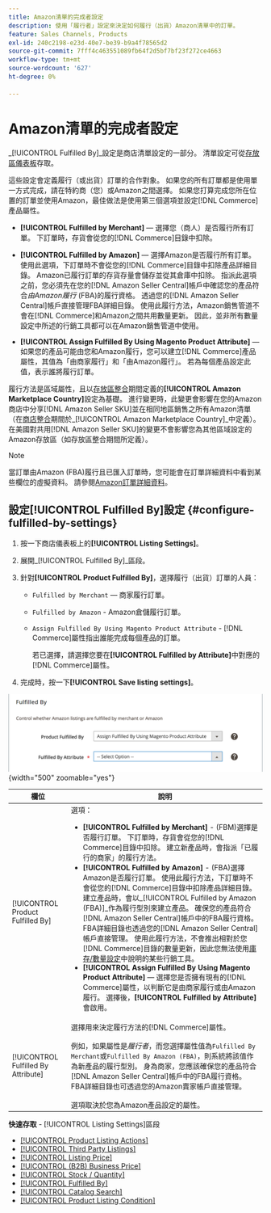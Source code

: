 ```yaml
---
title: Amazon清單的完成者設定
description: 使用「履行者」設定來決定如何履行（出貨）Amazon清單中的訂單。
feature: Sales Channels, Products
exl-id: 240c2198-e23d-40e7-be39-b9a4f78565d2
source-git-commit: 7fff4c463551089fb64f2d5bf7bf23f272ce4663
workflow-type: tm+mt
source-wordcount: '627'
ht-degree: 0%

---
```


# Amazon清單的完成者設定

_[!UICONTROL Fulfilled By]_設定是商店清單設定的一部分。 清單設定可從[存放區儀表板](./amazon-store-dashboard.md)存取。

這些設定會定義履行（或出貨）訂單的合作對象。 如果您的所有訂單都是使用單一方式完成，請在特約商（您）或Amazon之間選擇。 如果您打算完成您所在位置的訂單並使用Amazon，最佳做法是使用第三個選項並設定[!DNL Commerce]產品屬性。

- **[!UICONTROL Fulfilled by Merchant]** — 選擇您（商人）是否履行所有訂單。 下訂單時，存貨會從您的[!DNL Commerce]目錄中扣除。

- **[!UICONTROL Fulfilled by Amazon]** — 選擇Amazon是否履行所有訂單。 使用此選項，下訂單時不會從您的[!DNL Commerce]目錄中扣除產品詳細目錄。 Amazon已履行訂單的存貨存量會儲存並從其倉庫中扣除。 指派此選項之前，您必須先在您的[!DNL Amazon Seller Central]帳戶中確認您的產品符合&#x200B;_由Amazon履行_ (FBA)的履行資格。 透過您的[!DNL Amazon Seller Central]帳戶直接管理FBA詳細目錄。 使用此履行方法，Amazon銷售管道不會在[!DNL Commerce]和Amazon之間共用數量更新。 因此，並非所有數量設定中所述的行銷工具都可以在Amazon銷售管道中使用。

- **[!UICONTROL Assign Fulfilled By Using Magento Product Attribute]** — 如果您的產品可能由您和Amazon履行，您可以建立[!DNL Commerce]產品屬性，其值為「由商家履行」和「由Amazon履行」。 若為每個產品設定此值，表示誰將履行訂單。

履行方法是區域屬性，且以[存放區整合](./store-integration.md)期間定義的&#x200B;**[!UICONTROL Amazon Marketplace Country]**&#x200B;設定為基礎。 進行變更時，此變更會影響在您的Amazon商店中分享[!DNL Amazon Seller SKU]並在相同地區銷售之所有Amazon清單（在[商店整合](./store-integration.md)期間於&#x200B;_[!UICONTROL Amazon Marketplace Country]_中定義）。 在美國對共用[!DNL Amazon Seller SKU]的變更不會影響您為其他區域設定的Amazon存放區（如存放區整合期間所定義）。

>[!NOTE]
>
>當訂單由Amazon (FBA)履行且已匯入訂單時，您可能會在訂單詳細資料中看到某些欄位的虛擬資料。 請參閱[Amazon訂單詳細資料](./amazon-order-details.md)。

## 設定[!UICONTROL Fulfilled By]設定 {#configure-fulfilled-by-settings}

1. 按一下商店儀表板上的&#x200B;**[!UICONTROL Listing Settings]**。

1. 展開&#x200B;_[!UICONTROL Fulfilled By]_區段。

1. 針對&#x200B;**[!UICONTROL Product Fulfilled By]**，選擇履行（出貨）訂單的人員：

   - `Fulfilled by Merchant` — 商家履行訂單。

   - `Fulfilled by Amazon` - Amazon倉儲履行訂單。

   - `Assign Fulfilled By Using Magento Product Attribute` - [!DNL Commerce]屬性指出誰能完成每個產品的訂單。

     若已選擇，請選擇您要在&#x200B;**[!UICONTROL Fulfilled by Attribute]**&#x200B;中對應的[!DNL Commerce]屬性。

1. 完成時，按一下&#x200B;**[!UICONTROL Save listing settings]**。

![由設定完成](assets/amazon-fulfilled-by.png){width="500" zoomable="yes"}

| 欄位 | 說明 |
|-------------------------------------|----------------------------------------------------------------------------------------------------------------------------------------------------------------------------------------------------------------------------------------------------------------------------------------------------------------------------------------------------------------------------------------------------------------------------------------------------------------------------------------------------------------------------------------------------------------------------------------------------------------------------------------------------------------------------------------------------------------------------------------------------------------------------------------------------------------------------------------------------------------------------------------------------------------------------------------------------------------------------------------------------------------------------------------------------------------------------------------------------------------------------------------------------------------------------------------------------------------------------------------------------------------------------------------------------------------------------------------------|
| [!UICONTROL Product Fulfilled By] | 選項：<ul><li>**[!UICONTROL Fulfilled by Merchant]** - (FBM)選擇是否履行訂單。 下訂單時，存貨會從您的[!DNL Commerce]目錄中扣除。 建立新產品時，會指派「已履行的商家」的履行方法。</li><li>**[!UICONTROL Fulfilled by Amazon]** - (FBA)選擇Amazon是否履行訂單。 使用此履行方法，下訂單時不會從您的[!DNL Commerce]目錄中扣除產品詳細目錄。 建立產品時，會以&#x200B;_[!UICONTROL Fulfilled by Amazon (FBA)]_作為履行型別來建立產品。 確保您的產品符合[!DNL Amazon Seller Central]帳戶中的FBA履行資格。 FBA詳細目錄也透過您的[!DNL Amazon Seller Central]帳戶直接管理。 使用此履行方法，不會推出相對於您[!DNL Commerce]目錄的數量更新，因此您無法使用[庫存/數量設定](./stock-quantity.md)中說明的某些行銷工具。</li><li>**[!UICONTROL Assign Fulfilled By Using Magento Product Attribute]** — 選擇您是否擁有現有的[!DNL Commerce]屬性，以判斷它是由商家履行或由Amazon履行。 選擇後，**[!UICONTROL Fulfilled by Attribute]**&#x200B;會啟用。</li></ul> |
| [!UICONTROL Fulfilled By Attribute] | 選擇用來決定履行方法的[!DNL Commerce]屬性。<br><br>例如，如果屬性是&#x200B;_履行者_，而您選擇屬性值為`Fulfilled By Merchant`或`Fulfilled By Amazon (FBA)`，則系統將該值作為新產品的履行型別。 身為商家，您應該確保您的產品符合[!DNL Amazon Seller Central]帳戶中的FBA履行資格。 FBA詳細目錄也可透過您的Amazon賣家帳戶直接管理。<br><br>選項取決於您為Amazon產品設定的屬性。 |

**快速存取** - [!UICONTROL Listing Settings]區段

- [[!UICONTROL Product Listing Actions]](./product-listing-actions.md)
- [[!UICONTROL Third Party Listings]](./third-party-listing-settings.md)
- [[!UICONTROL Listing Price]](./listing-price.md)
- [[!UICONTROL (B2B) Business Price]](./business-pricing.md)
- [[!UICONTROL Stock / Quantity]](./stock-quantity.md)
- [[!UICONTROL Fulfilled By]](./fulfilled-by.md)
- [[!UICONTROL Catalog Search]](./catalog-search.md)
- [[!UICONTROL Product Listing Condition]](./product-listing-condition.md)
